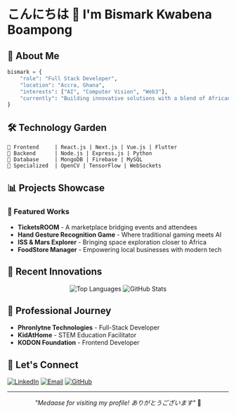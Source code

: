 # こんにちは 👋  I'm Bismark Kwabena Boampong
## 🌟 About Me
```python
bismark = {
    "role": "Full Stack Developer",
    "location": "Accra, Ghana",
    "interests": ["AI", "Computer Vision", "Web3"],
    "currently": "Building innovative solutions with a blend of African creativity"
}
```

## 🛠️ Technology Garden
```
🌱 Frontend     | React.js | Next.js | Vue.js | Flutter
🌿 Backend      | Node.js | Express.js | Python
🎋 Database     | MongoDB | Firebase | MySQL
🌳 Specialized  | OpenCV | TensorFlow | WebSockets
```

## 📊 Projects Showcase

### 🏯 Featured Works
- **TicketsROOM** - A marketplace bridging events and attendees
- **Hand Gesture Recognition Game** - Where traditional gaming meets AI
- **ISS & Mars Explorer** - Bringing space exploration closer to Africa
- **FoodStore Manager** - Empowering local businesses with modern tech

## 🎨 Recent Innovations

<div align="center">

![Top Languages](https://github-readme-stats.vercel.app/api/top-langs/?username=kwabena369&layout=compact&theme=tokyonight)
![GitHub Stats](https://github-readme-stats.vercel.app/api?username=kwabena369&show_icons=true&theme=tokyonight)

</div>

## 🌺 Professional Journey
- **Phronlytne Technologies** - Full-Stack Developer
- **KidAtHome** - STEM Education Facilitator
- **KODON Foundation** - Frontend Developer

## 🎋 Let's Connect
[![LinkedIn](https://img.shields.io/badge/LinkedIn-0077B5?style=for-the-badge&logo=linkedin&logoColor=white)](https://www.linkedin.com/in/your-profile)
[![Email](https://img.shields.io/badge/Email-D14836?style=for-the-badge&logo=gmail&logoColor=white)](mailto:bismarkkwabenaboampong@gmail.com)
[![GitHub](https://img.shields.io/badge/GitHub-100000?style=for-the-badge&logo=github&logoColor=white)](https://github.com/kwabena369)

---
<div align="center">

*"Medaase for visiting my profile! ありがとうございます"* 🙏

</div>
